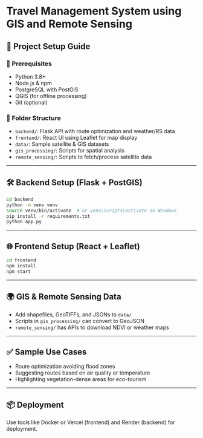 # Travel Management System using GIS and Remote Sensing

## 🚀 Project Setup Guide

### 🔧 Prerequisites
- Python 3.8+
- Node.js & npm
- PostgreSQL with PostGIS
- QGIS (for offline processing)
- Git (optional)

### 📁 Folder Structure
- `backend/`: Flask API with route optimization and weather/RS data
- `frontend/`: React UI using Leaflet for map display
- `data/`: Sample satellite & GIS datasets
- `gis_processing/`: Scripts for spatial analysis
- `remote_sensing/`: Scripts to fetch/process satellite data

---

## 🛠️ Backend Setup (Flask + PostGIS)

```bash
cd backend
python -m venv venv
source venv/bin/activate  # or venv\Scripts\activate on Windows
pip install -r requirements.txt
python app.py
```

---

## 🌐 Frontend Setup (React + Leaflet)

```bash
cd frontend
npm install
npm start
```

---

## 🌍 GIS & Remote Sensing Data

- Add shapefiles, GeoTIFFs, and JSONs to `data/`
- Scripts in `gis_processing/` can convert to GeoJSON
- `remote_sensing/` has APIs to download NDVI or weather maps

---

## ✅ Sample Use Cases
- Route optimization avoiding flood zones
- Suggesting routes based on air quality or temperature
- Highlighting vegetation-dense areas for eco-tourism

---

## 📦 Deployment
Use tools like Docker or Vercel (frontend) and Render (backend) for deployment.

